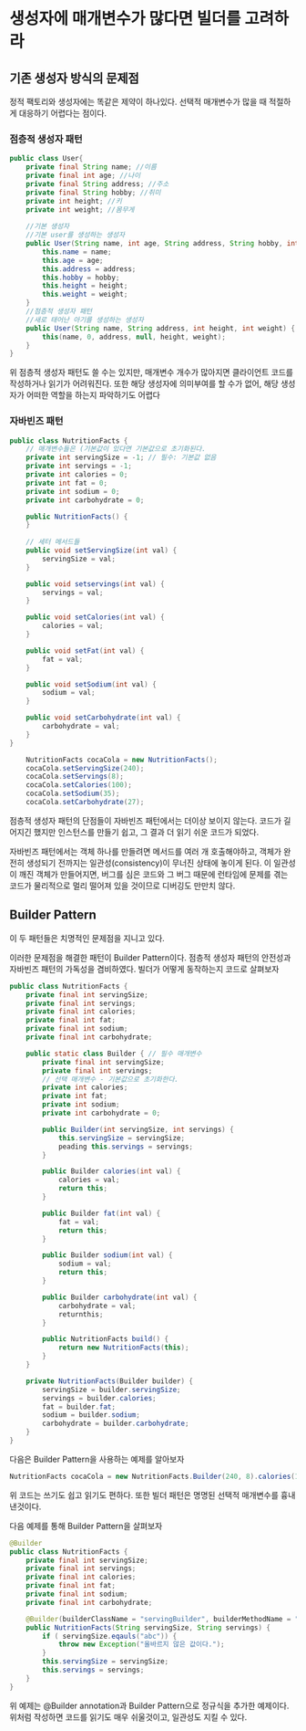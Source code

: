 # 생성자에 매개변수가 많다면 빌더를 고려하라

## 기존 생성자 방식의 문제점
정적 팩토리와 생성자에는 똑같은 제약이 하나있다.
선택적 매개변수가 많을 때 적절하게 대응하기 어렵다는 점이다.

### 점층적 생성자 패턴
```java
public class User{
    private final String name; //이름
    private final int age; //나이
    private final String address; //주소
    private final String hobby; //취미
    private int height; //키
    private int weight; //몸무게
    
    //기본 생성자
    //기본 user를 생성하는 생성자
    public User(String name, int age, String address, String hobby, int height, int weight) {
        this.name = name;
        this.age = age;
        this.address = address;
        this.hobby = hobby;
        this.height = height;
        this.weight = weight;
    }
    //점층적 생성자 패턴
    //새로 태어난 아기를 생성하는 생성자
    public User(String name, String address, int height, int weight) {
        this(name, 0, address, null, height, weight);
    }
}
```
위 점층적 생성자 패턴도 쓸 수는 있지만, 매개변수 개수가 많아지면 클라이언트 코드를 작성하거나 읽기가 어려워진다.
또한 해당 생성자에 의미부여를 할 수가 없어, 해당 생성자가 어떠한 역할을 하는지 파악하기도 어렵다

### 자바빈즈 패턴
```java
public class NutritionFacts {
    // 매개변수들은 (기본값이 있다면 기본값으로 초기화된다.
    private int servingSize = -1; // 필수: 기본값 없음
    private int servings = -1;
    private int calories = 0;
    private int fat = 0;
    private int sodium = 0;
    private int carbohydrate = 0;

    public NutritionFacts() {
    } 
    
    // 세터 메서드들
    public void setServingSize(int val) {
        servingSize = val;
    }

    public void setservings(int val) {
        servings = val;
    }

    public void setCalories(int val) {
        calories = val;
    }

    public void setFat(int val) {
        fat = val;
    }

    public void setSodium(int val) {
        sodium = val;
    }

    public void setCarbohydrate(int val) {
        carbohydrate = val;
    }
}

    NutritionFacts cocaCola = new NutritionFacts(); 
    cocaCola.setServingSize(240);
    cocaCola.setServings(8); 
    cocaCola.setCalories(100); 
    cocaCola.setSodium(35); 
    cocaCola.setCarbohydrate(27);

```
점층적 생성자 패턴의 단점들이 자바빈즈 패턴에서는 더이상 보이지 않는다. 코드가 길어지긴 했지만 인스턴스를 만들기 쉽고, 그 결과 더 읽기 쉬운 코드가 되었다.

자바빈즈 패턴에서는 객체 하나를 만들려면 메서드를 여러 개 호출해야하고, 객체가 완전히 생성되기 전까지는 일관성(consistency)이 무너진 상태에 놓이게 된다.
이 일관성이 깨진 객체가 만들어지면, 버그를 심은 코드와 그 버그 때문에 런타임에 문제를 겪는 코드가 물리적으로 멀리 떨어져 있을 것이므로 디버깅도 만만치 않다.

## Builder Pattern
이 두 패턴들은 치명적인 문제점을 지니고 있다.

이러한 문제점을 해결한 패턴이 Builder Pattern이다.
점층적 생성자 패턴의 안전성과 자바빈즈 패턴의 가독성을 겸비하였다.
빌더가 어떻게 동작하는지 코드로 살펴보자

```java
public class NutritionFacts {
    private final int servingSize;
    private final int servings;
    private final int calories;
    private final int fat;
    private final int sodium;
    private final int carbohydrate;

    public static class Builder { // 필수 매개변수
        private final int servingSize;
        private final int servings;
        // 선택 매개변수 - 기본값으로 초기화한다.
        private int calories;
        private int fat;
        private int sodium;
        private int carbohydrate = 0;

        public Builder(int servingSize, int servings) {
            this.servingSize = servingSize;
            peading this.servings = servings;
        }

        public Builder calories(int val) {
            calories = val;
            return this;
        }

        public Builder fat(int val) {
            fat = val;
            return this;
        }

        public Builder sodium(int val) {
            sodium = val;
            return this;
        }

        public Builder carbohydrate(int val) {
            carbohydrate = val;
            returnthis;
        }

        public NutritionFacts build() {
            return new NutritionFacts(this);
        }
    }

    private NutritionFacts(Builder builder) {
        servingSize = builder.servingSize;
        servings = builder.calories;
        fat = builder.fat;
        sodium = builder.sodium;
        carbohydrate = builder.carbohydrate;
    }
}
```
다음은 Builder Pattern을 사용하는 예제를 알아보자

```java
NutritionFacts cocaCola = new NutritionFacts.Builder(240, 8).calories(100).sodium(35).carbohydrate(27).build();
```
위 코드는 쓰기도 쉽고 읽기도 편하다. 
또한 빌더 패턴은 명명된 선택적 매개변수를 흉내 낸것이다.

다음 예제를 통해 Builder Pattern을 살펴보자

```java
@Builder
public class NutritionFacts {
    private final int servingSize;
    private final int servings;
    private final int calories;
    private final int fat;
    private final int sodium;
    private final int carbohydrate;

    @Builder(builderClassName = "servingBuilder", builderMethodName = "servingBuilder")
    public NutritionFacts(String servingSize, String servings) {
        if ( servingSize.eqauls("abc")) {
            throw new Exception("올바르지 않은 값이다.");
        }
        this.servingSize = servingSize;
        this.servings = servings;
    }
}
```
위 예제는 @Builder annotation과 Builder Pattern으로 정규식을 추가한 예제이다.
위처럼 작성하면 코드를 읽기도 매우 쉬울것이고, 일관성도 지킬 수 있다.
